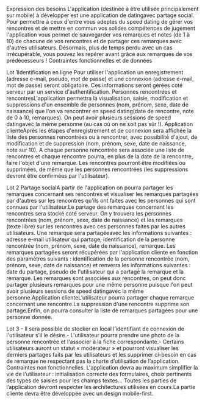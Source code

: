 Expression des besoins 
L'application (destinée  à  être  utilisée  principalement  sur  mobile)  à  développer  est  une  application de datingavec partage social. Pour permettre à ceux d'entre vous adeptes du speed dating de gérer vos rencontres et de mettre en commun vos solides compétences de jugement l'application vous permet de sauvegarder vos remarques et notes (de 1 à 10) de chacune de vos rencontres  et  de  partager  ces  remarques  avec  d'autres  utilisateurs.  Désormais,  plus  de  temps  perdu  avec  un  cas  irrécupérable,  vous  pouvez  les  repérer  avant  grâce  aux  remarques  de  vos  prédécesseurs !  Contraintes fonctionnelles et de données

Lot 1Identification en ligne Pour  utiliser  l'application  un  enregistrement  (adresse  e-mail,  pseudo,  mot  de  passe)  et  une  connexion  (adresse  e-mail,  mot  de  passe)  seront  obligatoire.  Ces  informations  seront  gérées  coté serveur par un service d'authentification. Personnes rencontrées et rencontresL'application permettra la visualisation, saisie, modification et suppressions d'un ensemble de personnes (nom, prénom, sexe, date de naissance) que l'on va rencontrer en speed dating(date de rencontre, note de 0 à 10, remarques). On peut avoir plusieurs sessions de speed datingavec la même personne (au cas où on ne soit pas sûr !).
Application clienteAprès  les  étapes  d'enregistrement  et  de  connexion  sera  affichée  la  liste  des  personnes  rencontrées ou à rencontrer, avec possibilité́ d'ajout, de modification et de suppression (nom, prénom, sexe, date de naissance, note sur 10). A chaque personne rencontrée sera associée une liste de rencontres et chaque rencontre pourra, en plus de la date de la rencontre, faire l'objet d'une remarque. Les rencontres pourront être modifiées ou supprimées, de même que les personnes rencontrées (les suppressions devront être confirmées par l'utilisateur).

Lot 2 Partage socialA partir de l'application on pourra partager les remarques concernant ses rencontres et visualiser les remarques partagées par d'autres sur les rencontres qu'ils ont faites avec les personnes qui sont connues par l'utilisateur.Le partage des remarques concernant les rencontres sera stocké coté serveur. On y trouvera les personnes rencontrées (nom, prénom, sexe, date de naissance) et les remarques (texte libre) sur les rencontres avec ces personnes faites par les autres utilisateurs. Une remarque sera partagéeavec  les  informations  suivantes  :  adresse  e-mail  utilisateur  qui  partage,  identification  de  la  personne  rencontrée  (nom,  prénom,   sexe,  date  de  naissance),  remarque.  Les  remarques  partagées  seront  récupérées  par  l'application  cliente  en  fonction  des  paramètres  suivants  :  identification de la personne rencontrée (nom, prénom, sexe, date de naissance) et renverra les informations suivantes :  date du partage, pseudo de l'utilisateur qui a partagé́ la remarque et la remarque. Les remarques sont associées aux rencontres, on peut donc partager plusieurs remarques pour une même personne puisque l'on peut avoir plusieurs sessions de speed datingavec la même personne.Application clienteL’utilisateur pourra partager chaque remarque concernant une rencontre.La suppression d'une rencontre supprime son partage.Enfin, on pourra consulter la liste de remarques partagées pour une personne donnée.

Lot 3 - Il sera possible de stocker en local l’identifiant de connexion de l'utilisateur s’il le désire.-  L'utilisateur  pourra  prendre  une  photo  de  la  personne  rencontrée et  l'associer  à  la  fiche  correspondante.- Certains utilisateurs auront un statut « modérateur »    et pourront visualiser les derniers partages faits par les utilisateurs et les supprimer ci-besoin en cas de remarque ne respectant pas la charte d’utilisation de l’application.
Contraintes non fonctionnelles. L'application  devra  au  maximum  simplifier  la  vie  de  l'utilisateur  :  initialisation  correcte  des  formulaires, choix pertinents des types de saisies pour les champs textes... Toutes les parties de l’application devront respecter les architectures utilisées en cours.La partie cliente devra être développée avec un design mobile-first.
